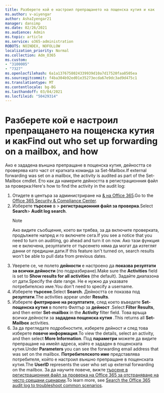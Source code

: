 ```yaml
---
title: Разберете кой е настроил препращането на пощенска кутия и как
ms.author: v-aiyengar
author: AshaIyengar21
manager: dansimp
ms.date: 02/26/2021
ms.audience: Admin
ms.topic: article
ms.service: o365-administration
ROBOTS: NOINDEX, NOFOLLOW
localization_priority: Normal
ms.collection: Adm_O365
ms.custom:
- "3100005"
- "7327"
ms.openlocfilehash: 6a1a1376758024339939d10a7d17520faa8505ea
ms.sourcegitcommit: f4ba304b92ed01e35273ecda67e9dc3ad9d475c1
ms.translationtype: MT
ms.contentlocale: bg-BG
ms.lasthandoff: 03/04/2021
ms.locfileid: "50429314"
---
```

# <a name="find-out-who-set-up-forwarding-on-a-mailbox-and-how"></a><span data-ttu-id="268f5-102">Разберете кой е настроил препращането на пощенска кутия и как</span><span class="sxs-lookup"><span data-stu-id="268f5-102">Find out who set up forwarding on a mailbox, and how</span></span>

<span data-ttu-id="268f5-103">Ако е зададена външна препращане в пощенска кутия, дейността се проверява като част от кратката команда за Set-Mailbox.</span><span class="sxs-lookup"><span data-stu-id="268f5-103">If external forwarding was set on a mailbox, the activity is audited as part of the Set-Mailbox cmdlet.</span></span> <span data-ttu-id="268f5-104">Ето как да намерите дейността в регистрационния файл за проверка:</span><span class="sxs-lookup"><span data-stu-id="268f5-104">Here's how to find the activity in the audit log:</span></span>

1. <span data-ttu-id="268f5-105">Отидете в центъра за администриране на [& на Office 365](https://go.microsoft.com/fwlink/p/?linkid=2077143).</span><span class="sxs-lookup"><span data-stu-id="268f5-105">Go to the [Office 365 Security & Compliance Center](https://go.microsoft.com/fwlink/p/?linkid=2077143).</span></span>
1. <span data-ttu-id="268f5-106">Изберете **търсене** в >  **регистрационния файл за проверка**.</span><span class="sxs-lookup"><span data-stu-id="268f5-106">Select **Search**> **Audit log search**.</span></span>
    > [!NOTE]
    > <span data-ttu-id="268f5-107">Ако видите съобщение, което ви трябва, за да включите проверката, продължете напред и го включете сега.</span><span class="sxs-lookup"><span data-stu-id="268f5-107">If you see a notice that you need to turn on auditing, go ahead and turn it on now.</span></span> <span data-ttu-id="268f5-108">Ако тази функция не е включена, резултатите от търсенето няма да могат да изтеглят данни от предишни дати.</span><span class="sxs-lookup"><span data-stu-id="268f5-108">If this feature isn't turned on, search results won't be able to pull data from previous dates.</span></span>
1. <span data-ttu-id="268f5-109">Уверете се, че полето **дейности** е настроено да **показва резултати за всички дейности** (по подразбиране).</span><span class="sxs-lookup"><span data-stu-id="268f5-109">Make sure the **Activities** field is set to **Show results for all activities** (the default).</span></span> <span data-ttu-id="268f5-110">Задайте диапазона от дати.</span><span class="sxs-lookup"><span data-stu-id="268f5-110">Specify the date range.</span></span> <span data-ttu-id="268f5-111">Не е нужно да указвате потребителско име.</span><span class="sxs-lookup"><span data-stu-id="268f5-111">You don't need to specify a username.</span></span>
1. <span data-ttu-id="268f5-112">Изберете **търсене**.</span><span class="sxs-lookup"><span data-stu-id="268f5-112">Select **Search**.</span></span> <span data-ttu-id="268f5-113">Дейността се показва под **резултати**.</span><span class="sxs-lookup"><span data-stu-id="268f5-113">The activities appear under **Results**.</span></span>
1. <span data-ttu-id="268f5-114">Изберете **филтриране на резултатите**, след което въведете **Set-пощенска кутия** в полето Филтър за **дейност** .</span><span class="sxs-lookup"><span data-stu-id="268f5-114">Select **Filter Results**, and then enter **Set-mailbox** in the **Activity** filter field.</span></span> <span data-ttu-id="268f5-115">Това връща всички дейности за **зададена пощенска кутия** .</span><span class="sxs-lookup"><span data-stu-id="268f5-115">This returns all **Set-Mailbox** activities.</span></span>
1. <span data-ttu-id="268f5-116">За да прегледате подробностите, изберете дейност и след това изберете **повече информация**.</span><span class="sxs-lookup"><span data-stu-id="268f5-116">To view the details, select an activity, and then select **More Information**.</span></span> <span data-ttu-id="268f5-117">Под **параметри** можете да видите препращане на имейл адреса, който е зададен в пощенската кутия.</span><span class="sxs-lookup"><span data-stu-id="268f5-117">Under **Parameters** you can see the forwarding email address that was set on the mailbox.</span></span> <span data-ttu-id="268f5-118">**Потребителското име** представлява потребителя, който е настроил външно препращане в пощенската кутия.</span><span class="sxs-lookup"><span data-stu-id="268f5-118">The **UserID** represents the user who set up external forwarding on the mailbox.</span></span>
<span data-ttu-id="268f5-119">За да научите повече, вижте [търсене в регистрационния файл за проверка на Office 365 за отстраняване на често срещани сценарии](https://go.microsoft.com/fwlink/?linkid=2103944).</span><span class="sxs-lookup"><span data-stu-id="268f5-119">To learn more, see [Search the Office 365 audit log to troubleshoot common scenarios](https://go.microsoft.com/fwlink/?linkid=2103944).</span></span>